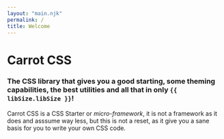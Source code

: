 ```yaml
---
layout: "main.njk"
permalink: /
title: Welcome
---
```


<div class="center">
  <div class="box" markdown="1">

# Carrot CSS

### The CSS library that gives you a good starting, some theming capabilities, the best utilities and all that in only `{{ libSize.libSize }}`!

  </div>
</div>

Carrot CSS is a CSS Starter or _micro-framework_, it is not a framework as it does and asssume way less, but this is not a reset, as it give you a sane basis for you to write your own CSS code.
